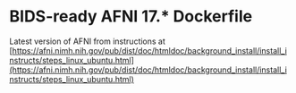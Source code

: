 # BIDS-ready AFNI 17.* Dockerfile

Latest version of AFNI from instructions at [https://afni.nimh.nih.gov/pub/dist/doc/htmldoc/background_install/install_instructs/steps_linux_ubuntu.html](https://afni.nimh.nih.gov/pub/dist/doc/htmldoc/background_install/install_instructs/steps_linux_ubuntu.html)
